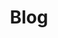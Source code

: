 ---
title: Blog
intro: Anand Chowdhary is a creative technologist and entrepreneur. Read his blog for articles about technology, design, startups, and more.
---